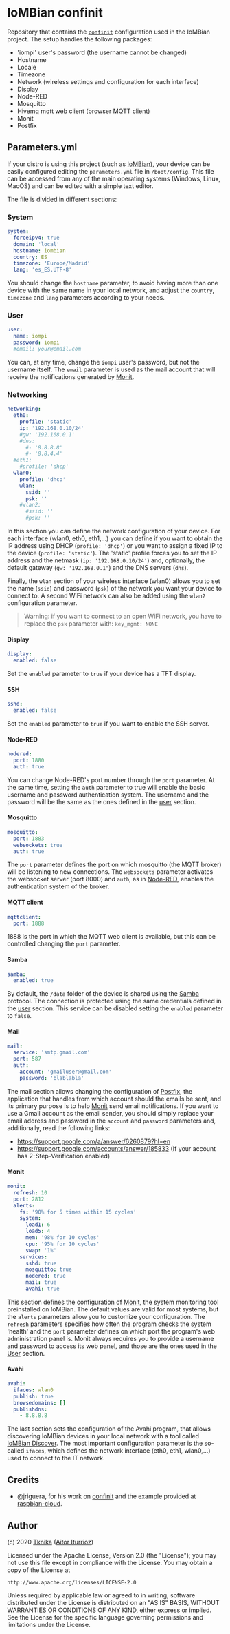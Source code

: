 # IoMBian confinit

Repository that contains the [`confinit`](https://github.com/jriguera/confinit) configuration used in the IoMBian project. The setup handles the following packages:

- 'iompi' user's password (the username cannot be changed)
- Hostname
- Locale
- Timezone
- Network (wireless settings and configuration for each interface)
- Display
- Node-RED
- Mosquitto
- Hivemq mqtt web client (browser MQTT client)
- Monit
- Postfix


## Parameters.yml

If your distro is using this project (such as [IoMBian](https://github.com/Tknika/iombian)), your device can be easily configured editing the `parameters.yml` file in `/boot/config`. This file can be accessed from any of the main operating systems (Windows, Linux, MacOS) and can be edited with a simple text editor.

The file is divided in different sections:


### System

```yaml
system:
  forceipv4: true
  domain: 'local'
  hostname: iombian
  country: ES
  timezone: 'Europe/Madrid'
  lang: 'es_ES.UTF-8'
```

You should change the `hostname` parameter, to avoid having more than one device with the same name in your local network, and adjust the `country`, `timezone` and `lang` parameters according to your needs.


### User

```yaml
user:
  name: iompi
  password: iompi
  #email: your@email.com
```

You can, at any time, change the `iompi` user's password, but not the username itself. The `email` parameter is used as the mail account that will receive the notifications generated by [Monit](https://mmonit.com/monit/).


### Networking

```yaml
networking:
  eth0:
    profile: 'static'
    ip: '192.168.0.10/24'
    #gw: '192.168.0.1'
    #dns: 
      #- '8.8.8.8'
      #- '8.8.4.4'
  #eth1:
    #profile: 'dhcp'
  wlan0:
    profile: 'dhcp'
    wlan:
      ssid: ''
      psk: ''
    #wlan2:
      #ssid: ''
      #psk: ''
```

In this section you can define the network configuration of your device. For each interface (wlan0, eth0, eth1,...) you can define if you want to obtain the IP address using DHCP (`profile: 'dhcp'`) or you want to assign a fixed IP to the device (`profile: 'static'`). The 'static' profile forces you to set the IP address and the netmask (`ip: '192.168.0.10/24'`) and, optionally, the default gateway (`gw: '192.168.0.1'`) and the DNS servers (`dns`).

Finally, the `wlan` section of your wireless interface (wlan0) allows you to set the name (`ssid`) and password (`psk`) of the network you want your device to connect to. A second WiFi network can also be added using the `wlan2` configuration parameter.

> Warning: if you want to connect to an open WiFi network, you have to replace the `psk` parameter with: ```key_mgmt: NONE```

#### Display

```yaml
display: 
  enabled: false
```

Set the `enabled` parameter to `true` if your device has a TFT display.

#### SSH

```yaml
sshd: 
  enabled: false
```

Set the `enabled` parameter to `true` if you want to enable the SSH server.


#### Node-RED

```yaml
nodered:
  port: 1880
  auth: true
```

You can change Node-RED's port number through the `port` parameter. At the same time, setting the `auth` parameter to true will enable the basic username and password authentication system. The username and the password will be the same as the ones defined in the [user](#user) section.


#### Mosquitto

```yaml
mosquitto:
  port: 1883
  websockets: true
  auth: true
```

The `port` parameter defines the port on which mosquitto (the MQTT broker) will be listening to new connections. The `websockets` parameter activates the websocket server (port 8000) and `auth`, as in [Node-RED](#node-red), enables the authentication system of the broker.


#### MQTT client

```yaml
mqttclient:
  port: 1888
```

1888 is the port in which the MQTT web client is available, but this can be controlled changing the `port` parameter.


#### Samba

```yaml
samba:
  enabled: true
```

By default, the `/data` folder of the device is shared using the [Samba](https://en.wikipedia.org/wiki/Samba_(software)) protocol. The connection is protected using the same credentials defined in the [user](#user) section. This service can be disabled setting the `enabled` parameter to `false`.


#### Mail

```yaml
mail:
  service: 'smtp.gmail.com'
  port: 587
  auth:
    account: 'gmailuser@gmail.com'
    password: 'blablabla'
```

The mail section allows changing the configuration of [Postfix](http://www.postfix.org/), the application that handles from which account should the emails be sent, and its primary purpose is to help [Monit](#monit) send email notifications. If you want to use a Gmail account as the email sender, you should simply replace your email address and password in the `account` and `password` parameters and, additionally, read the following links:

- https://support.google.com/a/answer/6260879?hl=en
- https://support.google.com/accounts/answer/185833 (If your account has 2-Step-Verification enabled)


#### Monit

```yaml
monit:
  refresh: 10
  port: 2812
  alerts:
    fs: '90% for 5 times within 15 cycles'
    system:
      load1: 6
      load5: 4
      mem: '98% for 10 cycles'
      cpu: '95% for 10 cycles'
      swap: '1%'
    services:
      sshd: true
      mosquitto: true
      nodered: true
      mail: true
      avahi: true
```

This section defines the configuration of [Monit](https://mmonit.com/monit/), the system monitoring tool preinstalled on IoMBian. The default values are valid for most systems, but the `alerts` parameters allow you to customize your configuration. The `refresh` parameters specifies how often the program checks the system 'health' and the `port` parameter defines on which port the program's web administration panel is. Monit always requires you to provide a username and password to access its web panel, and those are the ones used in the [User](#user) section. 


#### Avahi

```yaml
avahi:
  ifaces: wlan0
  publish: true
  browsedomains: []
  publishdns:
    - 8.8.8.8
```

The last section sets the configuration of the Avahi program, that allows discovering IoMBian devices in your local network with a tool called [IoMBian Discover](https://github.com/Tknika/iombian-discover). The most important configuration parameter is the so-called `ifaces`, which defines the network interface (eth0, eth1, wlan0,...) used to connect to the IT network.


## Credits

- @jriguera, for his work on [confinit](https://github.com/jriguera/confinit) and the example provided at [raspbian-cloud](https://github.com/jriguera/raspbian-cloud/tree/master/stage8/99-confinit/config).


## Author

(c) 2020 [Tknika](https://tknika.eus/) ([Aitor Iturrioz](https://github.com/bodiroga))

Licensed under the Apache License, Version 2.0 (the "License");
you may not use this file except in compliance with the License.
You may obtain a copy of the License at

    http://www.apache.org/licenses/LICENSE-2.0

Unless required by applicable law or agreed to in writing, software
distributed under the License is distributed on an "AS IS" BASIS,
WITHOUT WARRANTIES OR CONDITIONS OF ANY KIND, either express or implied.
See the License for the specific language governing permissions and
limitations under the License.